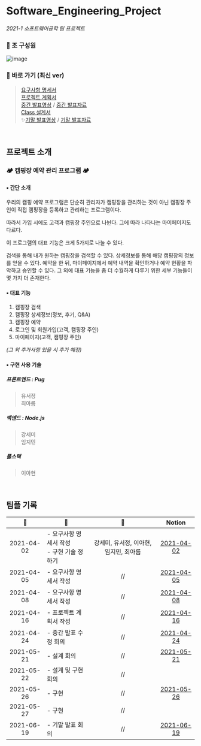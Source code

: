 # Software_Engineering_Project
*2021-1 소프트웨어공학 팀 프로젝트*


### 📍 조 구성원
![image](https://user-images.githubusercontent.com/50178026/122776772-5d074280-d2e6-11eb-8e53-be901ef1cb2f.png)

### 🔗 바로 가기 (최신 ver)
> [요구사항 명세서](https://github.com/LAH1203/Software_Engineering_Project/blob/main/1.%20%EC%9A%94%EA%B5%AC%EC%82%AC%ED%95%AD%20%EB%AA%85%EC%84%B8%EC%84%9C/%EC%9A%94%EA%B5%AC%EC%82%AC%ED%95%AD%20%EB%AA%85%EC%84%B8%EC%84%9C_Campers'_ver1.6.docx)  
> [프로젝트 계획서](https://github.com/LAH1203/Software_Engineering_Project/blob/main/2.%20%ED%94%84%EB%A1%9C%EC%A0%9D%ED%8A%B8%20%EA%B3%84%ED%9A%8D%EC%84%9C/%ED%94%84%EB%A1%9C%EC%A0%9D%ED%8A%B8%EA%B3%84%ED%9A%8D%EC%84%9C_Campers'_ver1.4.docx)  
> [중간 발표영상](https://www.youtube.com/watch?v=FuaIqX4x1Fs) / [중간 발표자료](https://github.com/LAH1203/Software_Engineering_Project/blob/main/%EC%86%8C%ED%94%84%ED%8A%B8%EC%9B%A8%EC%96%B4%EA%B3%B5%ED%95%99_%EC%A4%91%EA%B0%84%EB%B0%9C%ED%91%9C%EC%9E%90%EB%A3%8C.pdf)  
> [Class 설계서](https://github.com/LAH1203/Software_Engineering_Project/blob/main/3.%20Class%20%EC%84%A4%EA%B3%84%EC%84%9C/Class%E1%84%89%E1%85%A5%E1%86%AF%E1%84%80%E1%85%A8%E1%84%89%E1%85%A5_Campers'_ver1.0.pptx)  
> ✨[기말 발표영상](https://youtu.be/1cPh-Kf0PrY) / [기말 발표자료](https://github.com/LAH1203/Software_Engineering_Project/blob/main/%E1%84%89%E1%85%A9%E1%84%91%E1%85%B3%E1%84%90%E1%85%B3%E1%84%8B%E1%85%B0%E1%84%8B%E1%85%A5%E1%84%80%E1%85%A9%E1%86%BC%E1%84%92%E1%85%A1%E1%86%A8_%E1%84%80%E1%85%B5%E1%84%86%E1%85%A1%E1%86%AF%E1%84%87%E1%85%A1%E1%86%AF%E1%84%91%E1%85%AD%E1%84%8C%E1%85%A1%E1%84%85%E1%85%AD.pptx)
<br>

## 프로젝트 소개
### 🏕️ 캠핑장 예약 관리 프로그램 🏕️
#### ▪️ 간단 소개
우리의 캠핑 예약 프로그램은 단순히 관리자가 캠핑장을 관리하는 것이 아닌 캠핑장 주인이 직접 캠핑장을 등록하고 관리하는 프로그램이다.

따라서 가입 시에도 고객과 캠핑장 주인으로 나뉜다. 그에 따라 나타나는 마이페이지도 다르다.

이 프로그램의 대표 기능은 크게 5가지로 나눌 수 있다.

검색을 통해 내가 원하는 캠핑장을 검색할 수 있다. 상세정보를 통해 해당 캠핑장의 정보를 얻을 수 있다. 예약을 한 뒤, 마이페이지에서 예약 내역을 확인하거나 예약 현황을 파악하고 승인할 수 있다. 그 외에 대표 기능을 좀 더 수월하게 다루기 위한 세부 기능들이 몇 가지 더 존재한다.

#### ▪️ 대표 기능
1. 캠핑장 검색
2. 캠핑장 상세정보(정보, 후기, Q&A)
3. 캠핑장 예약
4. 로그인 및 회원가입(고객, 캠핑장 주인)
5. 마이페이지(고객, 캠핑장 주인)

*(그 외 추가사항 있을 시 추가 예정)*

#### ▪️ 구현 사용 기술
##### 프론트엔드 : Pug
> 유서정<br>
> 최아름
##### 백엔드 : Node.js
> 강세미<br>
> 임지민
##### 풀스택
> 이아현

<br>

## 팀플 기록
| :date: | :page_facing_up: | :girl: | Notion |
|:---:|---|:---:|:---:|
| 2021-04-02 | - 요구사항 명세서 작성<br>- 구현 기술 정하기 | 강세미, 유서정, 이아현, 임지민, 최아름 |[2021-04-02](https://www.notion.so/2021-04-02-b29888c2bc1a4325bfeed7c2b2cbc7cf)   |
| 2021-04-05 | - 요구사항 명세서 작성 | // |[2021-04-05](https://www.notion.so/2021-04-05-2429bf49089d4ad8bcb1691bfb918408)  |
| 2021-04-08 | - 요구사항 명세서 작성 | // |[2021-04-08](https://www.notion.so/2021-04-08-94850c22f9054cdc9e6f4af9b93d6b43) |
| 2021-04-16 | - 프로젝트 계획서 작성 | // |[2021-04-16](https://www.notion.so/2021-04-16-e7ce44f3e1964d5c980ecbd4b4bf11b6) |
| 2021-04-24 | - 중간 발표 수정 회의 | // | [2021-04-24](https://www.notion.so/2021-04-24-7f2c97cc853540069f5af4711f30f8d9) |
| 2021-05-21 | - 설계 회의 | // |[2021-05-21](https://www.notion.so/2021-05-21-550c8a8887a74605b666e7d97024d573) |
| 2021-05-22 | - 설계 및 구현 회의 | // | |
| 2021-05-26 | - 구현 | // |[2021-05-26](https://www.notion.so/2021-05-26-06f35e9f8b8a4bbfac03abbe68f2edc9) |
| 2021-05-27 | - 구현 | // |
| 2021-06-19 | - 기말 발표 회의 | // |[2021-06-19](https://www.notion.so/2021-06-19-addca695a1bd4937b96b3ad0f88f5153)|
